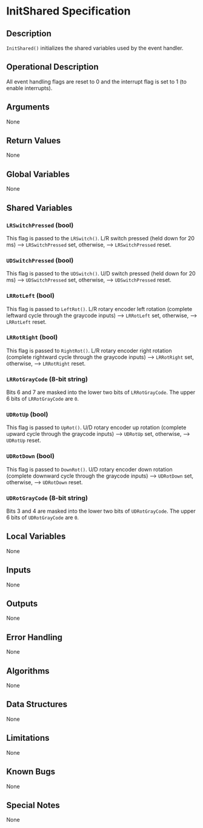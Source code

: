 # InitShared Specification

## Description

`InitShared()` initializes the shared variables used by the event handler.

## Operational Description

All event handling flags are reset to 0 and the interrupt flag is set to 1
(to enable interrupts).

## Arguments

None

## Return Values

None

## Global Variables

None

## Shared Variables

### `LRSwitchPressed` (bool)

This flag is passed to the `LRSwitch()`.
L/R switch pressed (held down for 20 ms) --> `LRSwitchPressed` set,
otherwise, --> `LRSwitchPressed` reset.

### `UDSwitchPressed` (bool)

This flag is passed to the `UDSwitch()`.
U/D switch pressed (held down for 20 ms) --> `UDSwitchPressed` set,
otherwise, --> `UDSwitchPressed` reset.

### `LRRotLeft` (bool)

This flag is passed to `LeftRot()`.
L/R rotary encoder left rotation (complete leftward cycle through the
graycode inputs) --> `LRRotLeft` set,
otherwise, --> `LRRotLeft` reset.

### `LRRotRight` (bool)

This flag is passed to `RightRot()`.
L/R rotary encoder right rotation (complete rightward cycle through the
graycode inputs) --> `LRRotRight` set,
otherwise, --> `LRRotRight` reset.

### `LRRotGrayCode` (8-bit string)

Bits 6 and 7 are masked into the lower two bits of `LRRotGrayCode`.
The upper 6 bits of `LRRotGrayCode` are `0`.

### `UDRotUp` (bool)

This flag is passed to `UpRot()`.
U/D rotary encoder up rotation (complete upward cycle through the
graycode inputs) --> `UDRotUp` set,
otherwise, --> `UDRotUp` reset.

### `UDRotDown` (bool)

This flag is passed to `DownRot()`.
U/D rotary encoder down rotation (complete downward cycle through the
graycode inputs) --> `UDRotDown` set,
otherwise, --> `UDRotDown` reset.

### `UDRotGrayCode` (8-bit string)

Bits 3 and 4 are masked into the lower two bits of `UDRotGrayCode`.
The upper 6 bits of `UDRotGrayCode` are `0`.

## Local Variables

None

## Inputs

None

## Outputs

None

## Error Handling

None

## Algorithms

None

## Data Structures

None

## Limitations

None

## Known Bugs

None

## Special Notes

None
